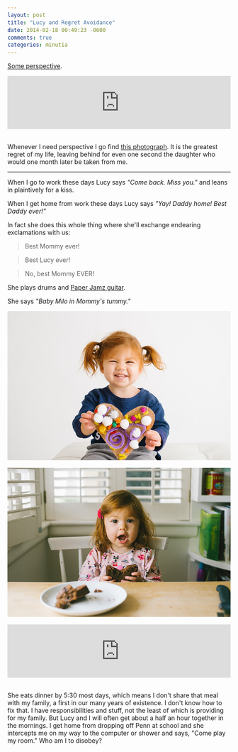 ```yaml
---
layout: post
title: "Lucy and Regret Avoidance"
date: 2014-02-18 00:49:23 -0600
comments: true
categories: minutia
---
```


[Some perspective]({{site.baseurl}}/2011/08/13/one-year/).

<iframe style="border: 0; width: 100%; height: 120px; margin-bottom: 1em;" src="http://bandcamp.com/EmbeddedPlayer/album=1033868237/size=large/bgcol=ffffff/linkcol=0687f5/tracklist=false/artwork=small/t=1/transparent=true/" seamless><a href="http://music.sonluxmusic.com/album/son-lux-breakthru-radio-session">Son Lux (BreakThru Radio Session) by Son Lux</a></iframe>

Whenever I need perspective I go find [this photograph](http://www.flickr.com/photos/carissabyers/4779129420/). It is the greatest regret of my life, leaving behind for even one second the daughter who would one month later be taken from me.

---

When I go to work these days Lucy says *"Come back. Miss you."* and leans in plaintively for a kiss. 

When I get home from work these days Lucy says *"Yay! Daddy home! Best Daddy ever!"*

In fact she does this whole thing where she'll exchange endearing exclamations with us:

> Best Mommy ever!

> Best Lucy ever!

> No, best Mommy EVER!

She plays drums and [Paper Jamz guitar](http://instagram.com/p/kfxeygIhg4/).

She says *"Baby Milo in Mommy's tummy."*

![](/images/DSC_3903.jpg)

![](/images/DSC_4327-2.jpg)

<iframe style="border: 0; width: 100%; height: 120px; margin-bottom: 1em;" src="http://bandcamp.com/EmbeddedPlayer/album=72457702/size=large/bgcol=ffffff/linkcol=0687f5/tracklist=false/artwork=small/t=9/transparent=true/" seamless><a href="http://music.sonluxmusic.com/album/we-are-rising-remixed">We Are Rising - REMIXED by Son Lux</a></iframe>

She eats dinner by 5:30 most days, which means I don't share that meal with my family, a first in our many years of existence. I don't know how to fix that. I have responsibilities and stuff, not the least of which is providing for my family. But Lucy and I will often get about a half an hour together in the mornings. I get home from dropping off Penn at school and she intercepts me on my way to the computer or shower and says, "Come play my room." Who am I to disobey?